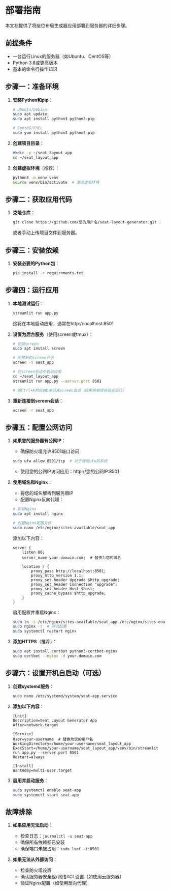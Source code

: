 # 部署指南

本文档提供了将座位布局生成器应用部署到服务器的详细步骤。

## 前提条件

- 一台运行Linux的服务器（如Ubuntu、CentOS等）
- Python 3.8或更高版本
- 基本的命令行操作知识

## 步骤一：准备环境

1. **安装Python和pip**：
   ```bash
   # Ubuntu/Debian
   sudo apt update
   sudo apt install python3 python3-pip
   
   # CentOS/RHEL
   sudo yum install python3 python3-pip
   ```

2. **创建项目目录**：
   ```bash
   mkdir -p ~/seat_layout_app
   cd ~/seat_layout_app
   ```

3. **创建虚拟环境**（推荐）：
   ```bash
   python3 -m venv venv
   source venv/bin/activate  # 激活虚拟环境
   ```

## 步骤二：获取应用代码

1. **克隆仓库**：
   ```bash
   git clone https://github.com/您的用户名/seat-layout-generator.git .
   ```
   
   或者手动上传项目文件到服务器。

## 步骤三：安装依赖

1. **安装必要的Python包**：
   ```bash
   pip install -r requirements.txt
   ```

## 步骤四：运行应用

1. **本地测试运行**：
   ```bash
   streamlit run app.py
   ```
   这将在本地启动应用，通常在http://localhost:8501

2. **设置为后台服务**（使用screen或tmux）：
   ```bash
   # 安装screen
   sudo apt install screen
   
   # 创建新的screen会话
   screen -S seat_app
   
   # 在screen会话中启动应用
   cd ~/seat_layout_app
   streamlit run app.py --server.port 8501
   
   # 按Ctrl+A然后按D来分离screen会话（应用将继续在后台运行）
   ```

3. **重新连接到screen会话**：
   ```bash
   screen -r seat_app
   ```

## 步骤五：配置公网访问

1. **如果您的服务器有公网IP**：
   - 确保防火墙允许8501端口访问
   ```bash
   sudo ufw allow 8501/tcp  # 对于使用ufw的系统
   ```
   - 使用您的公网IP访问应用：http://您的公网IP:8501

2. **使用域名和Nginx**：
   - 将您的域名解析到服务器IP
   - 配置Nginx反向代理：

   ```bash
   # 安装Nginx
   sudo apt install nginx
   
   # 创建Nginx配置文件
   sudo nano /etc/nginx/sites-available/seat_app
   ```

   添加以下内容：
   ```
   server {
       listen 80;
       server_name your-domain.com;  # 替换为您的域名
       
       location / {
           proxy_pass http://localhost:8501;
           proxy_http_version 1.1;
           proxy_set_header Upgrade $http_upgrade;
           proxy_set_header Connection "upgrade";
           proxy_set_header Host $host;
           proxy_cache_bypass $http_upgrade;
       }
   }
   ```

   启用配置并重启Nginx：
   ```bash
   sudo ln -s /etc/nginx/sites-available/seat_app /etc/nginx/sites-enabled/
   sudo nginx -t  # 测试配置
   sudo systemctl restart nginx
   ```

3. **添加HTTPS**（推荐）：
   ```bash
   sudo apt install certbot python3-certbot-nginx
   sudo certbot --nginx -d your-domain.com
   ```

## 步骤六：设置开机自启动（可选）

1. **创建systemd服务**：
   ```bash
   sudo nano /etc/systemd/system/seat-app.service
   ```

2. **添加以下内容**：
   ```
   [Unit]
   Description=Seat Layout Generator App
   After=network.target
   
   [Service]
   User=your-username  # 替换为您的用户名
   WorkingDirectory=/home/your-username/seat_layout_app
   ExecStart=/home/your-username/seat_layout_app/venv/bin/streamlit run app.py --server.port 8501
   Restart=always
   
   [Install]
   WantedBy=multi-user.target
   ```

3. **启用并启动服务**：
   ```bash
   sudo systemctl enable seat-app
   sudo systemctl start seat-app
   ```

## 故障排除

1. **如果应用无法启动**：
   - 检查日志：`journalctl -u seat-app`
   - 确保所有依赖都已安装
   - 确保端口未被占用：`sudo lsof -i:8501`

2. **如果无法从外部访问**：
   - 检查防火墙设置
   - 确认服务器安全组/网络ACL设置（如使用云服务器）
   - 验证Nginx配置（如使用反向代理）
